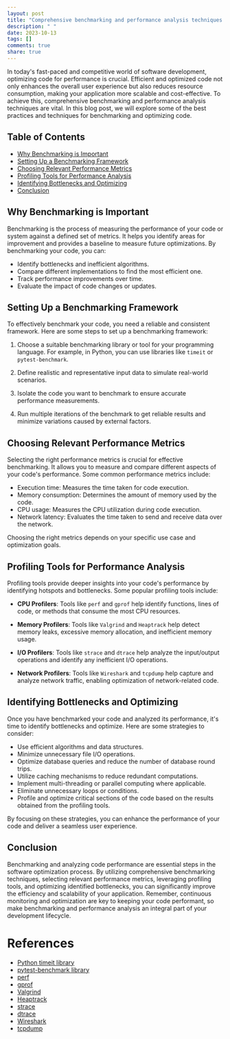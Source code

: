 ```yaml
---
layout: post
title: "Comprehensive benchmarking and performance analysis techniques for optimizing code"
description: " "
date: 2023-10-13
tags: []
comments: true
share: true
---
```


In today's fast-paced and competitive world of software development, optimizing code for performance is crucial. Efficient and optimized code not only enhances the overall user experience but also reduces resource consumption, making your application more scalable and cost-effective. To achieve this, comprehensive benchmarking and performance analysis techniques are vital. In this blog post, we will explore some of the best practices and techniques for benchmarking and optimizing code.

## Table of Contents
- [Why Benchmarking is Important](#why-benchmarking-is-important)
- [Setting Up a Benchmarking Framework](#setting-up-a-benchmarking-framework)
- [Choosing Relevant Performance Metrics](#choosing-relevant-performance-metrics)
- [Profiling Tools for Performance Analysis](#profiling-tools-for-performance-analysis)
- [Identifying Bottlenecks and Optimizing](#identifying-bottlenecks-and-optimizing)
- [Conclusion](#conclusion)

## Why Benchmarking is Important

Benchmarking is the process of measuring the performance of your code or system against a defined set of metrics. It helps you identify areas for improvement and provides a baseline to measure future optimizations. By benchmarking your code, you can:

- Identify bottlenecks and inefficient algorithms.
- Compare different implementations to find the most efficient one.
- Track performance improvements over time.
- Evaluate the impact of code changes or updates.

## Setting Up a Benchmarking Framework

To effectively benchmark your code, you need a reliable and consistent framework. Here are some steps to set up a benchmarking framework:

1. Choose a suitable benchmarking library or tool for your programming language. For example, in Python, you can use libraries like `timeit` or `pytest-benchmark`.

2. Define realistic and representative input data to simulate real-world scenarios.

3. Isolate the code you want to benchmark to ensure accurate performance measurements.

4. Run multiple iterations of the benchmark to get reliable results and minimize variations caused by external factors.

## Choosing Relevant Performance Metrics

Selecting the right performance metrics is crucial for effective benchmarking. It allows you to measure and compare different aspects of your code's performance. Some common performance metrics include:

- Execution time: Measures the time taken for code execution.
- Memory consumption: Determines the amount of memory used by the code.
- CPU usage: Measures the CPU utilization during code execution.
- Network latency: Evaluates the time taken to send and receive data over the network.

Choosing the right metrics depends on your specific use case and optimization goals.

## Profiling Tools for Performance Analysis

Profiling tools provide deeper insights into your code's performance by identifying hotspots and bottlenecks. Some popular profiling tools include:

- **CPU Profilers**: Tools like `perf` and `gprof` help identify functions, lines of code, or methods that consume the most CPU resources.

- **Memory Profilers**: Tools like `Valgrind` and `Heaptrack` help detect memory leaks, excessive memory allocation, and inefficient memory usage.

- **I/O Profilers**: Tools like `strace` and `dtrace` help analyze the input/output operations and identify any inefficient I/O operations.

- **Network Profilers**: Tools like `Wireshark` and `tcpdump` help capture and analyze network traffic, enabling optimization of network-related code.

## Identifying Bottlenecks and Optimizing

Once you have benchmarked your code and analyzed its performance, it's time to identify bottlenecks and optimize. Here are some strategies to consider:

- Use efficient algorithms and data structures.
- Minimize unnecessary file I/O operations.
- Optimize database queries and reduce the number of database round trips.
- Utilize caching mechanisms to reduce redundant computations.
- Implement multi-threading or parallel computing where applicable.
- Eliminate unnecessary loops or conditions.
- Profile and optimize critical sections of the code based on the results obtained from the profiling tools.

By focusing on these strategies, you can enhance the performance of your code and deliver a seamless user experience.

## Conclusion

Benchmarking and analyzing code performance are essential steps in the software optimization process. By utilizing comprehensive benchmarking techniques, selecting relevant performance metrics, leveraging profiling tools, and optimizing identified bottlenecks, you can significantly improve the efficiency and scalability of your application. Remember, continuous monitoring and optimization are key to keeping your code performant, so make benchmarking and performance analysis an integral part of your development lifecycle.

# References
- [Python timeit library](https://docs.python.org/3/library/timeit.html)
- [pytest-benchmark library](https://pytest-benchmark.readthedocs.io/)
- [perf](https://perf.wiki.kernel.org/)
- [gprof](https://sourceware.org/binutils/docs/gprof/)
- [Valgrind](https://valgrind.org/)
- [Heaptrack](https://github.com/KDE/heaptrack)
- [strace](https://strace.io/)
- [dtrace](https://dtrace.org/)
- [Wireshark](https://www.wireshark.org/)
- [tcpdump](https://www.tcpdump.org/)